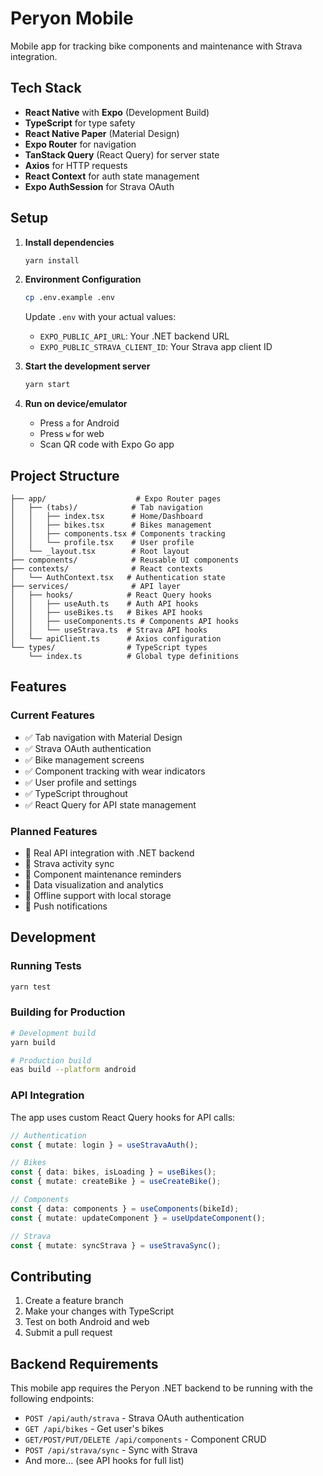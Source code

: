 # Peryon Mobile

Mobile app for tracking bike components and maintenance with Strava integration.

## Tech Stack

- **React Native** with **Expo** (Development Build)
- **TypeScript** for type safety
- **React Native Paper** (Material Design)
- **Expo Router** for navigation
- **TanStack Query** (React Query) for server state
- **Axios** for HTTP requests  
- **React Context** for auth state management
- **Expo AuthSession** for Strava OAuth

## Setup

1. **Install dependencies**
   ```bash
   yarn install
   ```

2. **Environment Configuration**
   ```bash
   cp .env.example .env
   ```
   
   Update `.env` with your actual values:
   - `EXPO_PUBLIC_API_URL`: Your .NET backend URL
   - `EXPO_PUBLIC_STRAVA_CLIENT_ID`: Your Strava app client ID

3. **Start the development server**
   ```bash
   yarn start
   ```

4. **Run on device/emulator**
   - Press `a` for Android
   - Press `w` for web
   - Scan QR code with Expo Go app

## Project Structure

```
├── app/                    # Expo Router pages
│   ├── (tabs)/            # Tab navigation
│   │   ├── index.tsx      # Home/Dashboard
│   │   ├── bikes.tsx      # Bikes management
│   │   ├── components.tsx # Components tracking
│   │   └── profile.tsx    # User profile
│   └── _layout.tsx        # Root layout
├── components/            # Reusable UI components
├── contexts/              # React contexts
│   └── AuthContext.tsx   # Authentication state
├── services/              # API layer
│   ├── hooks/            # React Query hooks
│   │   ├── useAuth.ts    # Auth API hooks
│   │   ├── useBikes.ts   # Bikes API hooks
│   │   ├── useComponents.ts # Components API hooks
│   │   └── useStrava.ts  # Strava API hooks
│   └── apiClient.ts      # Axios configuration
└── types/                # TypeScript types
    └── index.ts          # Global type definitions
```

## Features

### Current Features
- ✅ Tab navigation with Material Design
- ✅ Strava OAuth authentication
- ✅ Bike management screens
- ✅ Component tracking with wear indicators
- ✅ User profile and settings
- ✅ TypeScript throughout
- ✅ React Query for API state management

### Planned Features
- 🔄 Real API integration with .NET backend
- 🔄 Strava activity sync
- 🔄 Component maintenance reminders
- 🔄 Data visualization and analytics
- 🔄 Offline support with local storage
- 🔄 Push notifications

## Development

### Running Tests
```bash
yarn test
```

### Building for Production
```bash
# Development build
yarn build

# Production build
eas build --platform android
```

### API Integration

The app uses custom React Query hooks for API calls:

```typescript
// Authentication
const { mutate: login } = useStravaAuth();

// Bikes
const { data: bikes, isLoading } = useBikes();
const { mutate: createBike } = useCreateBike();

// Components  
const { data: components } = useComponents(bikeId);
const { mutate: updateComponent } = useUpdateComponent();

// Strava
const { mutate: syncStrava } = useStravaSync();
```

## Contributing

1. Create a feature branch
2. Make your changes with TypeScript
3. Test on both Android and web
4. Submit a pull request

## Backend Requirements

This mobile app requires the Peryon .NET backend to be running with the following endpoints:

- `POST /api/auth/strava` - Strava OAuth authentication
- `GET /api/bikes` - Get user's bikes
- `GET/POST/PUT/DELETE /api/components` - Component CRUD
- `POST /api/strava/sync` - Sync with Strava
- And more... (see API hooks for full list)